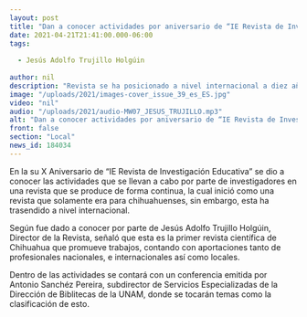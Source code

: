 ```yaml
---
layout: post
title: "Dan a conocer actividades por aniversario de “IE Revista de Investigación Educativa”"
date: 2021-04-21T21:41:00.000-06:00
tags:
  
  - Jesús Adolfo Trujillo Holgúin
  
author: nil
description: "Revista se ha posicionado a nivel internacional a diez años de su creación."
image: "/uploads/2021/images-cover_issue_39_es_ES.jpg"
video: "nil"
audio: "/uploads/2021/audio-MW07_JESUS_TRUJILLO.mp3"
alt: "Dan a conocer actividades por aniversario de “IE Revista de Investigación Educativa”"
front: false
section: "Local"
news_id: 184034
---
```


En la su X Aniversario de “IE Revista de Investigación Educativa” se dio a conocer las actividades que se llevan a cabo por parte de investigadores en una revista que se produce de forma continua, la cual inició como una revista que solamente era para chihuahuenses, sin embargo, esta ha trasendido a nivel internacional.

Según fue dado a conocer por parte de Jesús Adolfo Trujillo Holgúin, Director de la Revista, señaló que esta es la primer revista científica de Chihuahua que promueve trabajos, contando con aportaciones tanto de profesionales nacionales, e internacionales así como locales.

Dentro de las actividades se contará con un conferencia emitida por Antonio Sanchéz Pereira, subdirector de Servicios Especializadas de la Dirección de Biblitecas de la UNAM, donde se tocarán temas como la clasificación de esto. 
